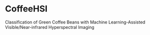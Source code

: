 # CoffeeHSI
 Classification of Green Coffee Beans with Machine Learning-Assisted Visible/Near-infrared Hyperspectral Imaging
